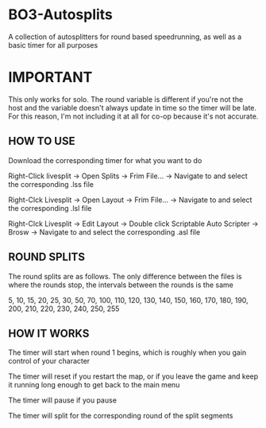 # BO3-Autosplits
A collection of autosplitters for round based speedrunning, as well as a basic timer for all purposes

# IMPORTANT
This only works for solo. The round variable is different if you're not the host and the variable doesn't always update in time so the timer will be late. For this reason, I'm not including it at all for co-op because it's not accurate.

## HOW TO USE
Download the corresponding timer for what you want to do
  
Right-Click livesplit -> Open Splits -> Frim File... -> Navigate to and select the corresponding .lss file

Right-Clck Livesplit -> Open Layout -> Frim File... -> Navigate to and select the corresponding .lsl file

Right-Clck Livesplit -> Edit Layout -> Double click Scriptable Auto Scripter -> Brosw -> Navigate to and select the corresponding .asl file

## ROUND SPLITS
The round splits are as follows. The only difference between the files is where the rounds stop, the intervals between the rounds is the same

5, 10, 15, 20, 25, 30, 50, 70, 100, 110, 120, 130, 140, 150, 160, 170, 180, 190, 200, 210, 220, 230, 240, 250, 255

## HOW IT WORKS
The timer will start when round 1 begins, which is roughly when you gain control of your character

The timer will reset if you restart the map, or if you leave the game and keep it running long enough to get back to the main menu

The timer will pause if you pause

The timer will split for the corresponding round of the split segments
